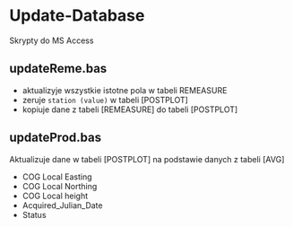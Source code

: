 # Update-Database

Skrypty do MS Access

## updateReme.bas
- aktualizyje wszystkie istotne pola w tabeli REMEASURE 
- zeruje `station (value)` w tabeli [POSTPLOT]
- kopiuje dane z tabeli [REMEASURE] do tabeli [POSTPLOT]

## updateProd.bas
Aktualizuje dane w tabeli [POSTPLOT] na podstawie danych z tabeli [AVG]
- COG Local Easting
- COG Local Northing
- COG Local height
- Acquired_Julian_Date
- Status
